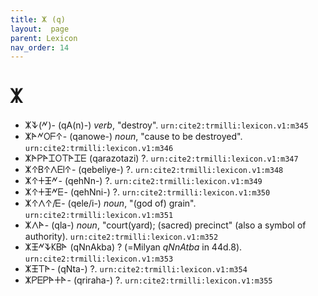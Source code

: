 ```yaml
---
title: 𐊌 (q)
layout:  page
parent: Lexicon
nav_order: 14
---
```




# 𐊌


- 𐊌𐊙(𐊏)- (qA(n)-) *verb*, "destroy". `urn:cite2:trmilli:lexicon.v1:m345`
- 𐊌𐊀𐊏𐊒𐊇𐊁- (qanowe-) *noun*, "cause to be destroyed". `urn:cite2:trmilli:lexicon.v1:m346`
- 𐊌𐊀𐊕𐊀𐊈𐊒𐊗𐊀𐊈𐊆 (qarazotazi) ?. `urn:cite2:trmilli:lexicon.v1:m347`
- 𐊌𐊁𐊂𐊁𐊍𐊆𐊊𐊁- (qebeliye-) ?. `urn:cite2:trmilli:lexicon.v1:m348`
- 𐊌𐊁𐊛𐊑𐊏- (qehNn-) ?. `urn:cite2:trmilli:lexicon.v1:m349`
- 𐊌𐊁𐊛𐊑𐊏𐊆- (qehNni-) ?. `urn:cite2:trmilli:lexicon.v1:m350`
- 𐊌𐊁𐊍𐊁/𐊆- (qele/i-) *noun*, "(god of) grain". `urn:cite2:trmilli:lexicon.v1:m351`
- 𐊌𐊍𐊀- (qla-) *noun*, "court(yard); (sacred) precinct" (also a symbol of authority). `urn:cite2:trmilli:lexicon.v1:m352`
- 𐊌𐊑𐊏𐊙𐊋𐊂𐊀 (qNnAkba) ? (=Milyan *qNnAtba* in 44d.8). `urn:cite2:trmilli:lexicon.v1:m353`
- 𐊌𐊑𐊗𐊀- (qNta-) ?. `urn:cite2:trmilli:lexicon.v1:m354`
- 𐊌𐊕𐊆𐊕𐊀𐊛𐊀- (qriraha-) ?. `urn:cite2:trmilli:lexicon.v1:m355`